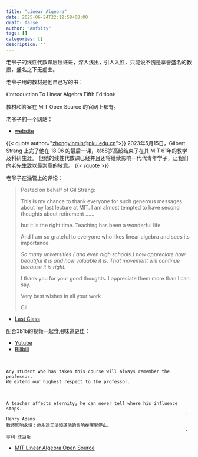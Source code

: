 ```yaml
---
title: "Linear Algebra"
date: 2025-06-24T22:12:58+08:00
draft: false
author: "Anfsity"
tags: []
categories: []
description: ""
---
```


老爷子的线性代数课层层递进，深入浅出，引人入胜，只能说不愧是享誉盛名的教授，盛名之下无虚士。

老爷子用的教材是他自己写的书：

《Introduction To Linear Algebra Fifth Edition》

教材和答案在 MIT Open Source 的官网上都有。

老爷子的一个网站：

 - [website](https://math.mit.edu/~gs/)

{{< quote author="zhongyinmin@pku.edu.cn">}}
2023年5月15日，Gilbert Strang 上完了他在 18.06 的最后一课，以88岁高龄结束了在其 MIT 61年的教学及科研生涯。
但他的线性代数课已经并且还将继续影响一代代青年学子，让我们向老先生致以最崇高的敬意。
{{< /quote >}}

老爷子在油管上的评论：

> Posted on behalf of Gil Strang:
>
> This is my chance to thank everyone for such generous messages about my last lecture at MIT. I am almost tempted to have second thoughts about retirement ......
>
> but it is the right time. Teaching has been a wonderful life.
>
> And I am so grateful to everyone who likes linear algebra and sees its importance.
>
> *So many universities ( and even high schools ) now appreciate how beautiful it is and how valuable it is. That movement will continue because it is right.*
>
> I thank you for your good thoughts. I appreciate them more than I can say.
>
> Very best wishes in all your work
>
> Gil

- [Last Class](https://www.youtube.com/watch?v=lUUte2o2Sn8)

配合3b1b的视频一起食用味道更佳：

- [Yutube](https://www.youtube.com/playlist?list=PLZHQObOWTQDPD3MizzM2xVFitgF8hE_ab) <!-- 我帮你找到了 3b1b 线性代数的精髓系列 -->
- [Bilibili](https://www.bilibili.com/video/BV1ys411472E/)

<br>

```TEXT
Any student who has taken this course will always remember the professor.
We extend our highest respect to the professor.
```

<br>

```TEXT
A teacher affects eternity; he can never tell where his influence stops.
                                                                    -Henry Adams
教师影响永恒；他永远无法知道他的影响在哪里停止。
                                                                    -亨利·亚当斯

```

- [MIT Linear Algebra Open Source](http://www.wellesleycambridge.com/)
